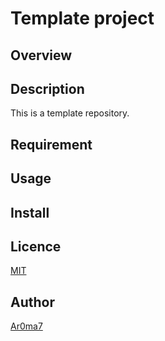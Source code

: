 # Template project

## Overview

## Description
This is a template repository.

## Requirement

## Usage

## Install

## Licence

[MIT](./LICENSE)

## Author

[Ar0ma7](https://github.com/Ar0ma7)
